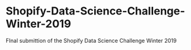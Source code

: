 # Shopify-Data-Science-Challenge-Winter-2019
FInal submittion of the Shopify Data Science Challenge Winter 2019
